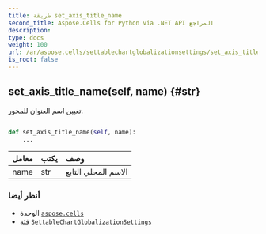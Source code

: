 ```yaml
---
title: طريقة set_axis_title_name
second_title: Aspose.Cells for Python via .NET API المراجع
description:
type: docs
weight: 100
url: /ar/aspose.cells/settablechartglobalizationsettings/set_axis_title_name/
is_root: false
---
```

##  set_axis_title_name(self, name) {#str}
تعيين اسم العنوان للمحور.



```python

def set_axis_title_name(self, name):
    ...
```


| معامل| يكتب| وصف|
| :- | :- | :- |
| name | str | الاسم المحلي التابع|



###  أنظر أيضا
* الوحدة [`aspose.cells`](../../)
* فئة [`SettableChartGlobalizationSettings`](/cells/python-net/ar/aspose.cells/settablechartglobalizationsettings)
